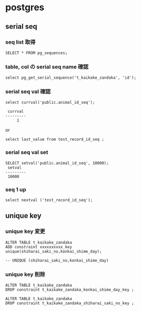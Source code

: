 
# postgres


## serial seq

### seq list 取得

```
SELECT * FROM pg_sequences;
```

### table, col の serial seq name 確認

```
select pg_get_serial_sequence('t_kaikake_zandaka', 'id');
```

### serial seq val 確認

```
select currval('public.animal_id_seq');

 currval 
---------
     1
```

or

```
select last_value from test_record_id_seq ;
```


### serial seq val set

```
SELECT setval('public.animal_id_seq', 10000);
 setval 
---------
 10000
```

### seq 1 up

```
select nextval ('test_record_id_seq');
```



## unique key

### unique key 変更

```
ALTER TABLE t_kaikake_zandaka
ADD constraint xxxxxxxxxx_key
unique(shiharai_saki_no,konkai_shime_day);

-- UNIQUE (shiharai_saki_no,konkai_shime_day)
```

### unique key 削除

```
ALTER TABLE t_kaikake_zandaka
DROP constraint t_kaikake_zandaka_konkai_shime_day_key ;

ALTER TABLE t_kaikake_zandaka
DROP constraint t_kaikake_zandaka_shiharai_saki_no_key ;
```



